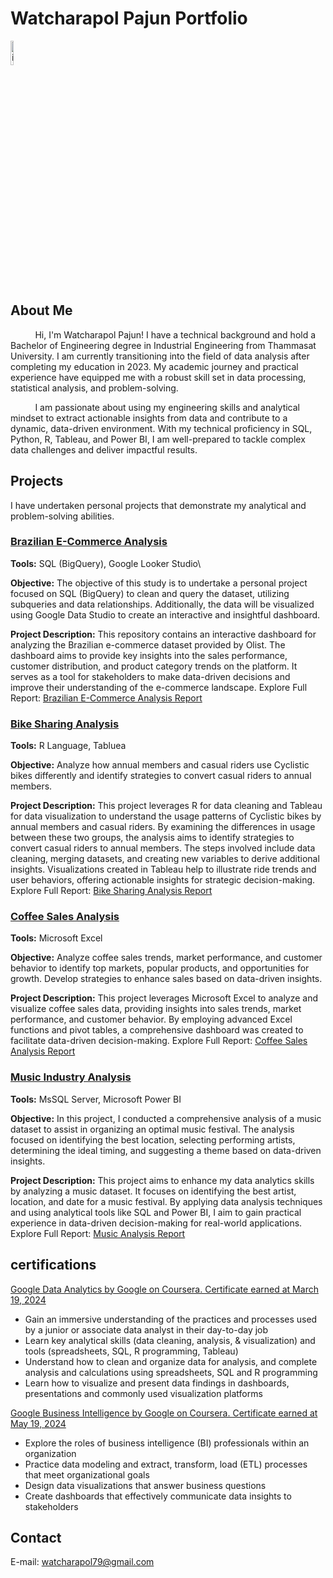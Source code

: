 # Watcharapol Pajun Portfolio

<img src="https://github.com/Watcharapollll/Data-Anlyst-Portfolio/assets/155180478/f71137f7-6bde-4e6f-8e12-f513c094a183" alt="image" width="10%" height="auto">

## About Me
&nbsp; &nbsp; &nbsp; &nbsp; &nbsp; Hi, I'm Watcharapol Pajun! I have a technical background and hold a Bachelor of Engineering degree in Industrial Engineering from Thammasat University. I am currently transitioning into the field of data analysis after completing my education in 2023. My academic journey and practical experience have equipped me with a robust skill set in data processing, statistical analysis, and problem-solving.

&nbsp; &nbsp; &nbsp; &nbsp; &nbsp;  I am passionate about using my engineering skills and analytical mindset to extract actionable insights from data and contribute to a dynamic, data-driven environment. With my technical proficiency in SQL, Python, R, Tableau, and Power BI, I am well-prepared to tackle complex data challenges and deliver impactful results.

## Projects
I have undertaken personal projects that demonstrate my analytical and problem-solving abilities.

### [Brazilian E-Commerce Analysis](https://github.com/Watcharapollll/Data-Anlyst-Portfolio/tree/main/Brazilian%20E-Commerce%20Public)
****Tools:**** SQL (BigQuery), Google Looker Studio\

**Objective:** The objective of this study is to undertake a personal project focused on SQL (BigQuery) to clean and query the dataset, utilizing subqueries and data relationships. Additionally, the data will be visualized using Google Data Studio to create an interactive and insightful dashboard.

**Project Description:** This repository contains an interactive dashboard for analyzing the Brazilian e-commerce dataset provided by Olist. The dashboard aims to provide key insights into the sales performance, customer distribution, and product category trends on the platform. It serves as a tool for stakeholders to make data-driven decisions and improve their understanding of the e-commerce landscape.
Explore Full Report: [ Brazilian E-Commerce Analysis Report](https://github.com/Watcharapollll/Data-Anlyst-Portfolio/tree/main/Brazilian%20E-Commerce%20Public)

### [Bike Sharing Analysis](https://github.com/Watcharapollll/Data-Anlyst-Portfolio/tree/main/Google%20Data%20Analytics%20Project)
****Tools:**** R Language, Tabluea

**Objective:** Analyze how annual members and casual riders use Cyclistic bikes differently and identify strategies to convert casual riders to annual members.

**Project Description:** This project leverages R for data cleaning and Tableau for data visualization to understand the usage patterns of Cyclistic bikes by annual members and casual riders. By examining the differences in usage between these two groups, the analysis aims to identify strategies to convert casual riders to annual members. The steps involved include data cleaning, merging datasets, and creating new variables to derive additional insights. Visualizations created in Tableau help to illustrate ride trends and user behaviors, offering actionable insights for strategic decision-making.
Explore Full Report: [ Bike Sharing Analysis Report](https://github.com/Watcharapollll/Data-Anlyst-Portfolio/tree/main/Google%20Data%20Analytics%20Project)

### [Coffee Sales Analysis](https://github.com/Watcharapollll/Data-Anlyst-Portfolio/tree/main/Coffee%20Sales%20Analysis)
****Tools:**** Microsoft Excel

**Objective:** Analyze coffee sales trends, market performance, and customer behavior to identify top markets, popular products, and opportunities for growth. Develop strategies to enhance sales based on data-driven insights.

**Project Description:** This project leverages Microsoft Excel to analyze and visualize coffee sales data, providing insights into sales trends, market performance, and customer behavior. By employing advanced Excel functions and pivot tables, a comprehensive dashboard was created to facilitate data-driven decision-making.
Explore Full Report: [Coffee Sales Analysis Report](https://github.com/Watcharapollll/Data-Anlyst-Portfolio/tree/main/Coffee%20Sales%20Analysis)

### [Music Industry Analysis](https://github.com/Watcharapollll/Data-Anlyst-Portfolio/tree/main/Music%20Industry%20Analysis)
****Tools:**** MsSQL Server, Microsoft Power BI

**Objective:** In this project, I conducted a comprehensive analysis of a music dataset to assist in organizing an optimal music festival. The analysis focused on identifying the best location, selecting performing artists, determining the ideal timing, and suggesting a theme based on data-driven insights.

**Project Description:** This project aims to enhance my data analytics skills by analyzing a music dataset. It focuses on identifying the best artist, location, and date for a music festival. By applying data analysis techniques and using analytical tools like SQL and Power BI, I aim to gain practical experience in data-driven decision-making for real-world applications.
Explore Full Report: [Music Analysis Report](https://github.com/Watcharapollll/Data-Anlyst-Portfolio/tree/main/Music%20Industry%20Analysis)

## certifications
[Google Data Analytics by Google on Coursera. Certificate earned at March 19, 2024](https://coursera.org/share/b9efadc654ad6cae8e02cc75f0c00e7d)
- Gain an immersive understanding of the practices and processes used by a junior or associate data analyst in their day-to-day job
- Learn key analytical skills (data cleaning, analysis, & visualization) and tools (spreadsheets, SQL, R programming, Tableau) 
- Understand how to clean and organize data for analysis, and complete analysis and calculations using spreadsheets, SQL and R programming
- Learn how to visualize and present data findings in dashboards, presentations and commonly used visualization platforms
  
[Google Business Intelligence by Google on Coursera. Certificate earned at May 19, 2024](https://coursera.org/share/a58e86687bac3b427425006844d3f4ed)
- Explore the roles of business intelligence (BI) professionals within an organization
- Practice data modeling and extract, transform, load (ETL) processes that meet organizational goals 
- Design data visualizations that answer business questions
- Create dashboards that effectively communicate data insights to stakeholders
## Contact
E-mail: watcharapol79@gmail.com
